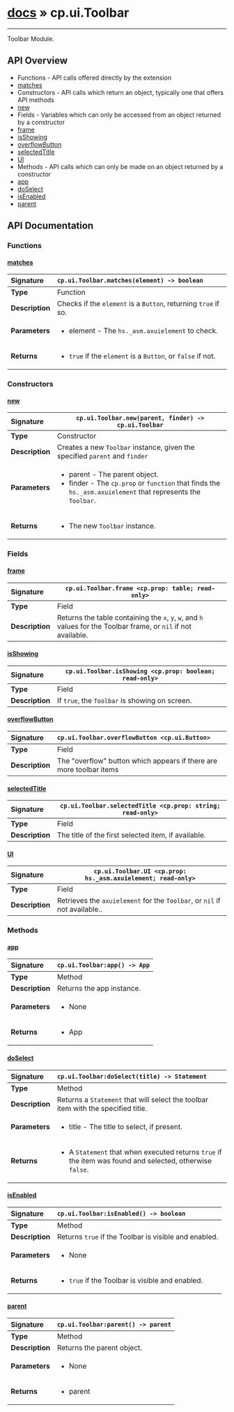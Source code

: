 # [docs](index.md) » cp.ui.Toolbar
---

Toolbar Module.

## API Overview
* Functions - API calls offered directly by the extension
 * [matches](#matches)
* Constructors - API calls which return an object, typically one that offers API methods
 * [new](#new)
* Fields - Variables which can only be accessed from an object returned by a constructor
 * [frame](#frame)
 * [isShowing](#isshowing)
 * [overflowButton](#overflowbutton)
 * [selectedTitle](#selectedtitle)
 * [UI](#ui)
* Methods - API calls which can only be made on an object returned by a constructor
 * [app](#app)
 * [doSelect](#doselect)
 * [isEnabled](#isenabled)
 * [parent](#parent)

## API Documentation

### Functions

#### [matches](#matches)
| <span style="float: left;">**Signature**</span> | <span style="float: left;">`cp.ui.Toolbar.matches(element) -> boolean` </span>                                                          |
| -----------------------------------------------------|---------------------------------------------------------------------------------------------------------|
| **Type**                                             | Function |
| **Description**                                      | Checks if the `element` is a `Button`, returning `true` if so. |
| **Parameters**                                       | <ul><li>element      - The <code>hs._asm.axuielement</code> to check.</li></ul> |
| **Returns**                                          | <ul><li><code>true</code> if the <code>element</code> is a <code>Button</code>, or <code>false</code> if not.</li></ul> |

### Constructors

#### [new](#new)
| <span style="float: left;">**Signature**</span> | <span style="float: left;">`cp.ui.Toolbar.new(parent, finder) -> cp.ui.Toolbar` </span>                                                          |
| -----------------------------------------------------|---------------------------------------------------------------------------------------------------------|
| **Type**                                             | Constructor |
| **Description**                                      | Creates a new `Toolbar` instance, given the specified `parent` and `finder` |
| **Parameters**                                       | <ul><li>parent   - The parent object.</li><li>finder   - The <code>cp.prop</code> or <code>function</code> that finds the <code>hs._asm.axuielement</code> that represents the <code>Toolbar</code>.</li></ul> |
| **Returns**                                          | <ul><li>The new <code>Toolbar</code> instance.</li></ul> |

### Fields

#### [frame](#frame)
| <span style="float: left;">**Signature**</span> | <span style="float: left;">`cp.ui.Toolbar.frame <cp.prop: table; read-only>` </span>                                                          |
| -----------------------------------------------------|---------------------------------------------------------------------------------------------------------|
| **Type**                                             | Field |
| **Description**                                      | Returns the table containing the `x`, `y`, `w`, and `h` values for the Toolbar frame, or `nil` if not available. |

#### [isShowing](#isshowing)
| <span style="float: left;">**Signature**</span> | <span style="float: left;">`cp.ui.Toolbar.isShowing <cp.prop: boolean; read-only>` </span>                                                          |
| -----------------------------------------------------|---------------------------------------------------------------------------------------------------------|
| **Type**                                             | Field |
| **Description**                                      | If `true`, the `Toolbar` is showing on screen. |

#### [overflowButton](#overflowbutton)
| <span style="float: left;">**Signature**</span> | <span style="float: left;">`cp.ui.Toolbar.overflowButton <cp.ui.Button>` </span>                                                          |
| -----------------------------------------------------|---------------------------------------------------------------------------------------------------------|
| **Type**                                             | Field |
| **Description**                                      | The "overflow" button which appears if there are more toolbar items |

#### [selectedTitle](#selectedtitle)
| <span style="float: left;">**Signature**</span> | <span style="float: left;">`cp.ui.Toolbar.selectedTitle <cp.prop: string; read-only>` </span>                                                          |
| -----------------------------------------------------|---------------------------------------------------------------------------------------------------------|
| **Type**                                             | Field |
| **Description**                                      | The title of the first selected item, if available. |

#### [UI](#ui)
| <span style="float: left;">**Signature**</span> | <span style="float: left;">`cp.ui.Toolbar.UI <cp.prop: hs._asm.axuielement; read-only>` </span>                                                          |
| -----------------------------------------------------|---------------------------------------------------------------------------------------------------------|
| **Type**                                             | Field |
| **Description**                                      | Retrieves the `axuielement` for the `Toolbar`, or `nil` if not available.. |

### Methods

#### [app](#app)
| <span style="float: left;">**Signature**</span> | <span style="float: left;">`cp.ui.Toolbar:app() -> App` </span>                                                          |
| -----------------------------------------------------|---------------------------------------------------------------------------------------------------------|
| **Type**                                             | Method |
| **Description**                                      | Returns the app instance. |
| **Parameters**                                       | <ul><li>None</li></ul> |
| **Returns**                                          | <ul><li>App</li></ul> |

#### [doSelect](#doselect)
| <span style="float: left;">**Signature**</span> | <span style="float: left;">`cp.ui.Toolbar:doSelect(title) -> Statement` </span>                                                          |
| -----------------------------------------------------|---------------------------------------------------------------------------------------------------------|
| **Type**                                             | Method |
| **Description**                                      | Returns a `Statement` that will select the toolbar item with the specified title. |
| **Parameters**                                       | <ul><li>title - The title to select, if present.</li></ul> |
| **Returns**                                          | <ul><li>A <code>Statement</code> that when executed returns <code>true</code> if the item was found and selected, otherwise <code>false</code>.</li></ul> |

#### [isEnabled](#isenabled)
| <span style="float: left;">**Signature**</span> | <span style="float: left;">`cp.ui.Toolbar:isEnabled() -> boolean` </span>                                                          |
| -----------------------------------------------------|---------------------------------------------------------------------------------------------------------|
| **Type**                                             | Method |
| **Description**                                      | Returns `true` if the Toolbar is visible and enabled. |
| **Parameters**                                       | <ul><li>None</li></ul> |
| **Returns**                                          | <ul><li><code>true</code> if the Toolbar is visible and enabled.</li></ul> |

#### [parent](#parent)
| <span style="float: left;">**Signature**</span> | <span style="float: left;">`cp.ui.Toolbar:parent() -> parent` </span>                                                          |
| -----------------------------------------------------|---------------------------------------------------------------------------------------------------------|
| **Type**                                             | Method |
| **Description**                                      | Returns the parent object. |
| **Parameters**                                       | <ul><li>None</li></ul> |
| **Returns**                                          | <ul><li>parent</li></ul> |

